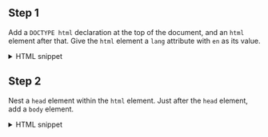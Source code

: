 ## Step 1
Add a `DOCTYPE html` declaration at the top of the document, and an `html` element after that. Give the `html` element a `lang` attribute with `en` as its value.

<details>
<summary>HTML snippet</summary>

```html
<!DOCTYPE html>
<html lang="en">
</html>
```
</details>



## Step 2
Nest a `head` element within the `html` element. Just after the `head` element, add a `body` element.

<details>
<summary>HTML snippet</summary>

```html
<!DOCTYPE html>
<html lang="en">
  <head></head>
  <body></body>
</html>
```
</details>

